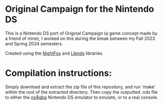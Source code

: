 # Original Campaign for the Nintendo DS

This is a Nintendo DS port of Original Campaign (a game concept made by a friend of mine), I worked on this during the break between my Fall 2023 and Spring 2024 semesters.

Created using the [NightFox](https://github.com/knightfox75/nds_nflib) and [Libnds](https://libnds.devkitpro.org/) libraries.

# Compilation instructions:

Simply download and extract the zip file of this repository, and run 'make' within the root of the extracted directory. Then copy the outputted .nds file to either the [no$gba](https://www.nogba.com/) Nintendo DS emulator to emulate, or to a real console.
